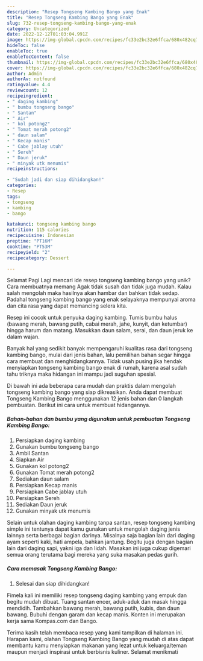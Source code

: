 ```yaml
---
description: "Resep Tongseng Kambing Bango yang Enak"
title: "Resep Tongseng Kambing Bango yang Enak"
slug: 732-resep-tongseng-kambing-bango-yang-enak
category: Uncategorized
date: 2022-12-12T01:03:04.991Z
image: https://img-global.cpcdn.com/recipes/fc33e2bc32e6ffca/680x482cq70/tongseng-kambing-bango-foto-resep-utama.jpg
hideToc: false
enableToc: true
enableTocContent: false
thumbnail: https://img-global.cpcdn.com/recipes/fc33e2bc32e6ffca/680x482cq70/tongseng-kambing-bango-foto-resep-utama.jpg
cover: https://img-global.cpcdn.com/recipes/fc33e2bc32e6ffca/680x482cq70/tongseng-kambing-bango-foto-resep-utama.jpg
author: Admin
authorAv: notfound
ratingvalue: 4.4
reviewcount: 12
recipeingredient:
- " daging kambing"
- " bumbu tongseng bango"
- " Santan"
- " Air"
- " kol potong2"
- " Tomat merah potong2"
- " daun salam"
- " Kecap manis"
- " Cabe jablay utuh"
- " Sereh"
- " Daun jeruk"
- " minyak utk menumis"
recipeinstructions:

- "Sudah jadi dan siap dihidangkan!"
categories:
- Resep
tags:
- tongseng
- kambing
- bango

katakunci: tongseng kambing bango 
nutrition: 115 calories
recipecuisine: Indonesian
preptime: "PT16M"
cooktime: "PT53M"
recipeyield: "2"
recipecategory: Dessert

---
```



Selamat Pagi Lagi mencari ide resep tongseng kambing bango yang unik? Cara membuatnya memang Agak tidak susah dan tidak juga mudah. Kalau salah mengolah maka hasilnya akan hambar dan bahkan tidak sedap. Padahal tongseng kambing bango yang enak selayaknya mempunyai aroma dan cita rasa yang dapat memancing selera kita.


Resep ini cocok untuk penyuka daging kambing. Tumis bumbu halus (bawang merah, bawang putih, cabai merah, jahe, kunyit, dan ketumbar) hingga harum dan matang. Masukkan daun salam, serai, dan daun jeruk ke dalam wajan.

Banyak hal yang sedikit banyak mempengaruhi kualitas rasa dari tongseng kambing bango, mulai dari jenis bahan, lalu pemilihan bahan segar hingga cara membuat dan menghidangkannya. Tidak usah pusing jika hendak menyiapkan tongseng kambing bango enak di rumah, karena asal sudah tahu triknya maka hidangan ini mampu jadi suguhan spesial.


Di bawah ini ada beberapa cara mudah dan praktis dalam mengolah tongseng kambing bango yang siap dikreasikan. Anda dapat membuat Tongseng Kambing Bango menggunakan 12 jenis bahan dan 0 langkah pembuatan. Berikut ini cara untuk membuat hidangannya.

<!--inarticleads1-->

##### Bahan-bahan dan bumbu yang digunakan untuk pembuatan Tongseng Kambing Bango:

1. Persiapkan  daging kambing
1. Gunakan  bumbu tongseng bango
1. Ambil  Santan
1. Siapkan  Air
1. Gunakan  kol potong2
1. Gunakan  Tomat merah potong2
1. Sediakan  daun salam
1. Persiapkan  Kecap manis
1. Persiapkan  Cabe jablay utuh
1. Persiapkan  Sereh
1. Sediakan  Daun jeruk
1. Gunakan  minyak utk menumis


Selain untuk olahan daging kambing tanpa santan, resep tongseng kambing simple ini tentunya dapat kamu gunakan untuk mengolah daging jenis lainnya serta berbagai bagian darinya. Misalnya saja bagian lain dari daging ayam seperti kaki, hati ampela, bahkan jantung. Begitu juga dengan bagian lain dari daging sapi, yakni iga dan lidah. Masakan ini juga cukup digemari semua orang terutama bagi mereka yang suka masakan pedas gurih. 

<!--inarticleads2-->

##### Cara memasak Tongseng Kambing Bango:


1. Selesai dan siap dihidangkan!

Fimela kali ini memiliki resep tongseng daging kambing yang empuk dan begitu mudah dibuat. Tuang santan encer, aduk-aduk dan masak hingga mendidih. Tambahkan bawang merah, bawang putih, kubis, dan daun bawang. Bubuhi dengan garam dan kecap manis. Konten ini merupakan kerja sama Kompas.com dan Bango. 

Terima kasih telah membaca resep yang kami tampilkan di halaman ini. Harapan kami, olahan Tongseng Kambing Bango yang mudah di atas dapat membantu kamu menyiapkan makanan yang lezat untuk keluarga/teman maupun menjadi inspirasi untuk berbisnis kuliner. Selamat menikmati
